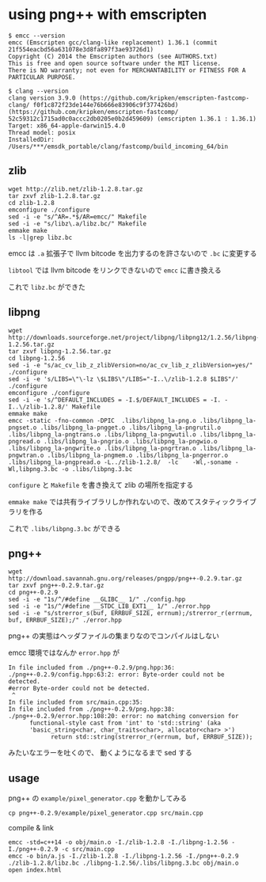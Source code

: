 
# using png++ with emscripten

```
$ emcc --version
emcc (Emscripten gcc/clang-like replacement) 1.36.1 (commit 21f554eacbd56a631078e3d8fa897f3ae93726d1)
Copyright (C) 2014 the Emscripten authors (see AUTHORS.txt)
This is free and open source software under the MIT license.
There is NO warranty; not even for MERCHANTABILITY or FITNESS FOR A PARTICULAR PURPOSE.
```

```
$ clang --version
clang version 3.9.0 (https://github.com/kripken/emscripten-fastcomp-clang/ f0f1c872f23de144e76b666e83906c9f377426bd) (https://github.com/kripken/emscripten-fastcomp/ 52c59312c1715ad0c0accc2db0205e0b2d459609) (emscripten 1.36.1 : 1.36.1)
Target: x86_64-apple-darwin15.4.0
Thread model: posix
InstalledDir: /Users/***/emsdk_portable/clang/fastcomp/build_incoming_64/bin
```

## zlib

```
wget http://zlib.net/zlib-1.2.8.tar.gz
tar zxvf zlib-1.2.8.tar.gz
cd zlib-1.2.8
emconfigure ./configure
sed -i -e "s/^AR=.*$/AR=emcc/" Makefile
sed -i -e "s/libz\.a/libz.bc/" Makefile
emmake make
ls -l|grep libz.bc
```

emcc は `.a` 拡張子で llvm bitcode を出力するのを許さないので `.bc` に変更する

`libtool` では llvm bitcode をリンクできないので `emcc` に書き換える

これで `libz.bc` ができた

## libpng

```
wget http://downloads.sourceforge.net/project/libpng/libpng12/1.2.56/libpng-1.2.56.tar.gz
tar zxvf libpng-1.2.56.tar.gz
cd libpng-1.2.56
sed -i -e "s/ac_cv_lib_z_zlibVersion=no/ac_cv_lib_z_zlibVersion=yes/" ./configure
sed -i -e 's/LIBS=\"\-lz \$LIBS\"/LIBS="-I..\/zlib-1.2.8 $LIBS"/' ./configure
emconfigure ./configure
sed -i -e 's/^DEFAULT_INCLUDES = -I.$/DEFAULT_INCLUDES = -I. -I..\/zlib-1.2.8/' Makefile
emmake make
emcc -static -fno-common -DPIC  .libs/libpng_la-png.o .libs/libpng_la-pngset.o .libs/libpng_la-pngget.o .libs/libpng_la-pngrutil.o .libs/libpng_la-pngtrans.o .libs/libpng_la-pngwutil.o .libs/libpng_la-pngread.o .libs/libpng_la-pngrio.o .libs/libpng_la-pngwio.o .libs/libpng_la-pngwrite.o .libs/libpng_la-pngrtran.o .libs/libpng_la-pngwtran.o .libs/libpng_la-pngmem.o .libs/libpng_la-pngerror.o .libs/libpng_la-pngpread.o -L../zlib-1.2.8/  -lc    -Wl,-soname -Wl,libpng.3.bc -o .libs/libpng.3.bc
```

`configure` と `Makefile` を書き換えて zlib の場所を指定する

`emmake make` では共有ライブラリしか作れないので、改めてスタティックライブラリを作る

これで `.libs/libpng.3.bc` ができる

## png++

```
wget http://download.savannah.gnu.org/releases/pngpp/png++-0.2.9.tar.gz
tar zxvf png++-0.2.9.tar.gz
cd png++-0.2.9
sed -i -e "1s/^/#define __GLIBC__ 1/" ./config.hpp
sed -i -e "1s/^/#define __STDC_LIB_EXT1__ 1/" ./error.hpp
sed -i -e "s/strerror_s(buf, ERRBUF_SIZE, errnum);/strerror_r(errnum, buf, ERRBUF_SIZE);/" ./error.hpp
```

png++ の実態はヘッダファイルの集まりなのでコンパイルはしない

emcc 環境ではなんか `error.hpp` が

```
In file included from ./png++-0.2.9/png.hpp:36:
./png++-0.2.9/config.hpp:63:2: error: Byte-order could not be detected.
#error Byte-order could not be detected.
 ^
In file included from src/main.cpp:35:
In file included from ./png++-0.2.9/png.hpp:38:
./png++-0.2.9/error.hpp:108:20: error: no matching conversion for
      functional-style cast from 'int' to 'std::string' (aka
      'basic_string<char, char_traits<char>, allocator<char> >')
            return std::string(strerror_r(errnum, buf, ERRBUF_SIZE));
```

みたいなエラーを吐くので、
動くようになるまで sed する

## usage

png++ の `example/pixel_generator.cpp` を動かしてみる

```
cp png++-0.2.9/example/pixel_generator.cpp src/main.cpp
```

compile & link

```
emcc -std=c++14 -o obj/main.o -I./zlib-1.2.8 -I./libpng-1.2.56 -I./png++-0.2.9 -c src/main.cpp
emcc -o bin/a.js -I./zlib-1.2.8 -I./libpng-1.2.56 -I./png++-0.2.9  ./zlib-1.2.8/libz.bc ./libpng-1.2.56/.libs/libpng.3.bc obj/main.o
open index.html
```
